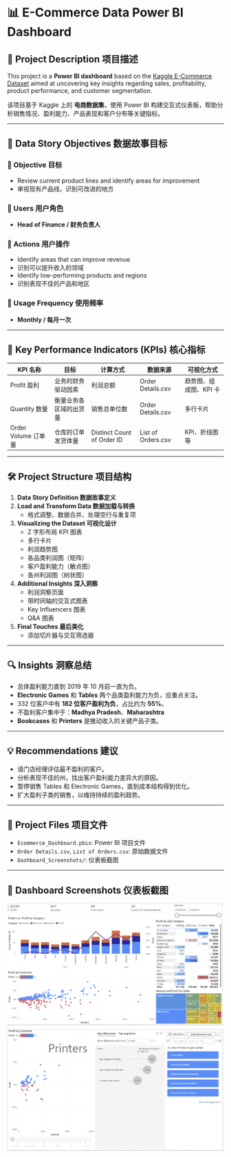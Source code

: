 
# 📊 E-Commerce Data Power BI Dashboard

## 🧾 Project Description 项目描述

This project is a **Power BI dashboard** based on the [Kaggle E-Commerce Dataset](https://www.kaggle.com/) aimed at uncovering key insights regarding sales, profitability, product performance, and customer segmentation.

该项目基于 Kaggle 上的 **电商数据集**，使用 Power BI 构建交互式仪表板，帮助分析销售情况、盈利能力、产品表现和客户分布等关键指标。

---

## 🎯 Data Story Objectives 数据故事目标

### 🔹 Objective 目标

- Review current product lines and identify areas for improvement  
- 审视现有产品线，识别可改进的地方

### 🔹 Users 用户角色

- **Head of Finance / 财务负责人**

### 🔹 Actions 用户操作

- Identify areas that can improve revenue  
- 识别可以提升收入的领域  
- Identify low-performing products and regions  
- 识别表现不佳的产品和地区

### 🔹 Usage Frequency 使用频率

- **Monthly / 每月一次**

---

## 📌 Key Performance Indicators (KPIs) 核心指标

| KPI 名称 | 目标 | 计算方式 | 数据来源 | 可视化方式 |
|----------|------|----------|----------|-------------|
| Profit 盈利 | 业务的财务驱动因素 | 利润总额 | Order Details.csv | 趋势图、组成图、KPI 卡 |
| Quantity 数量 | 衡量业务各区域的出货量 | 销售总单位数 | Order Details.csv | 多行卡片 |
| Order Volume 订单量 | 仓库的订单发货体量 | Distinct Count of Order ID | List of Orders.csv | KPI、折线图等 |

---

## 🛠️ Project Structure 项目结构

1. **Data Story Definition 数据故事定义**
2. **Load and Transform Data 数据加载与转换**
   - 格式调整、数据合并、处理空行与重复项
3. **Visualizing the Dataset 可视化设计**
   - Z 字形布局 KPI 图表
   - 多行卡片
   - 利润趋势图
   - 各品类利润图（矩阵）
   - 客户盈利能力（散点图）
   - 各州利润图（树状图）
4. **Additional Insights 深入洞察**
   - 利润洞察页面
   - 带时间轴的交互式图表
   - Key Influencers 图表
   - Q&A 图表
5. **Final Touches 最后美化**
   - 添加切片器与交互筛选器

---

## 🔍 Insights 洞察总结

- 总体盈利能力直到 2019 年 10 月前一直为负。
- **Electronic Games** 和 **Tables** 两个品类盈利能力为负，应重点关注。
- 332 位客户中有 **182 位客户盈利为负**，占比约为 **55%**。
- 不盈利客户集中于：**Madhya Pradesh**、**Maharashtra**
- **Bookcases** 和 **Printers** 是推动收入的关键产品子类。

---

## 💡 Recommendations 建议

- 请门店经理评估最不盈利的客户。
- 分析表现不佳的州，找出客户盈利能力差异大的原因。
- 暂停销售 Tables 和 Electronic Games，直到成本结构得到优化。
- 扩大盈利子类的销售，以维持持续的盈利趋势。

---

## 📁 Project Files 项目文件

- `Ecommerce_Dashboard.pbix`: Power BI 项目文件  
- `Order Details.csv`, `List of Orders.csv`: 原始数据文件  
- `Dashboard_Screenshots/`: 仪表板截图  

---

## 📸 Dashboard Screenshots 仪表板截图

![Dashboard 1](Dashboard_Screenshots/dashboard1.png)  
![Dashboard 2](Dashboard_Screenshots/dashboard2.png)
